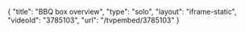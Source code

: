 {
    "title": "BBQ box overview",
    "type": "solo",
    "layout": "iframe-static",
    "videoId": "3785103",
    "url": "\/tvpembed\/3785103"
}